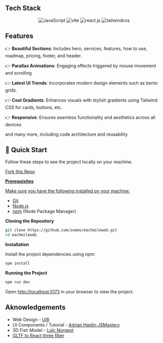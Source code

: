 ## <a name="tech-stack">Tech Stack</a>

<div align="center">
  <div>
    <img src="https://img.shields.io/badge/JavaScript-F7DF1E?style=for-the-badge&logo=javascript&logoColor=black" alt="JavaScript" />
    <img src="https://img.shields.io/badge/-Vite-black?style=for-the-badge&logoColor=white&logo=vite&color=646CFF" alt="vite" />
    <img src="https://img.shields.io/badge/-React_JS-black?style=for-the-badge&logoColor=white&logo=react&color=61DAFB" alt="react.js" />
    <img src="https://img.shields.io/badge/-Tailwind_CSS-black?style=for-the-badge&logoColor=white&logo=tailwindcss&color=06B6D4" alt="tailwindcss" />
  </div>
</div>

## <a name="features">Features</a>

👉 **Beautiful Sections**: Includes hero, services, features, how to use, roadmap, pricing, footer, and header.

👉 **Parallax Animations**: Engaging effects triggered by mouse movement and scrolling

👉 **Latest UI Trends**: Incorporates modern design elements such as bento grids.

👉 **Cool Gradients**: Enhances visuals with stylish gradients using Tailwind CSS for cards, buttons, etc.

👉 **Responsive**: Ensures seamless functionality and aesthetics across all devices

and many more, including code architecture and reusability

## <a name="quick-start">🤸 Quick Start</a>

Follow these steps to see the project locally on your machine.

<a href="https://github.com/adrianhajdin/brainwave/fork">Fork this Repo

**Prerequisites**

Make sure you have the following installed on your machine:

- [Git](https://git-scm.com/)
- [Node.js](https://nodejs.org/en)
- [npm](https://www.npmjs.com/) (Node Package Manager)

**Cloning the Repository**

```bash
git clone https://github.com/zoems/eachmileweb.git
cd eachmileweb

```

**Installation**

Install the project dependencies using npm:

```bash
npm install
```

**Running the Project**

```bash
npm run dev
```

Open [http://localhost:5173](http://localhost:5173) in your browser to view the project.

## <a name="Acknowlegements">Aknowledgements</a>
- Web Design - <a href="https://ui8.net/ui8/products/brainwave-ai-landing-page-kit?rel=jsm">UI8</a>
- UI Components / Tutorial - <a href="https://www.youtube.com/watch?v=B91wc5dCEBA">Adrian Hajdin JSMastery</a>
- 3D Fish Model - <a href="https://sketchfab.com/3d-models/the-fish-particle-eb214794846949a5a0b1af75fd649aa2">Loïc Norgeot</a>
- <a href="https://gltf.pmnd.rs/">GLTF to React three fiber </a>


